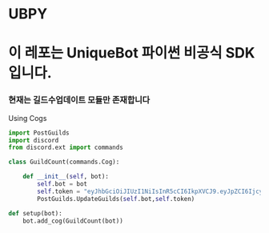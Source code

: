 # UBPY
# 이 레포는 UniqueBot 파이썬 **비공식** SDK입니다.

### 현재는 길드수업데이트 모듈만 존재합니다

Using Cogs
```py
import PostGuilds
import discord
from discord.ext import commands

class GuildCount(commands.Cog):

    def __init__(self, bot):
        self.bot = bot
        self.token = "eyJhbGciOiJIUzI1NiIsInR5cCI6IkpXVCJ9.eyJpZCI6IjcyODgyMDc4ODI3ODMyOTQyNCIsImlhdCI6MTYwNzc3NDY5NywiZXhwIjozMzE0Mzc3NDY5N30.Q4ie3GmcsJk67tZr2BmLWeYulr9wKqiE_QGHd-4bTRE"
        PostGuilds.UpdateGuilds(self.bot,self.token)

def setup(bot):
    bot.add_cog(GuildCount(bot))
```
